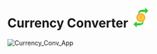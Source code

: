 # Currency Converter <img src="images/convert.png" alt="" height="45" width="45" margin-top="10px"/>




![Currency_Conv_App](https://github.com/prajyotkalekar/Currency_Converter/assets/141732867/5af58700-e4a2-413c-89d9-e7de848f8ed9)
